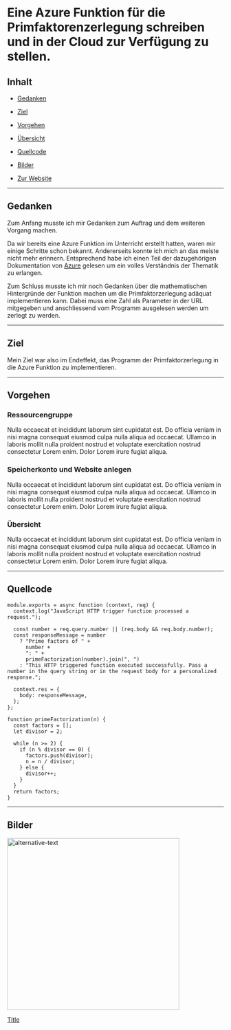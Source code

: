 # Eine Azure Funktion für die Primfaktorenzerlegung schreiben und in der Cloud zur Verfügung zu stellen.

## Inhalt

- [Gedanken](#gedanken)

- [Ziel](#ziel)

- [Vorgehen](#vorgehen)

- [Übersicht](#übersicht)

- [Quellcode](#quellcode)

- [Bilder](#bilder)

- [Zur Website](https://pffm346.azurewebsites.net/api/primefactorjs?code=ERDWSW9i_1Fr14ceZxZ5v_HWJNpPTksa-l-AePwwoRjoAzFuLQZgcA==&number=)

---

## Gedanken

Zum Anfang musste ich mir Gedanken zum Auftrag und dem weiteren Vorgang machen.

Da wir bereits eine Azure Funktion im Unterricht erstellt hatten, waren mir einige Schritte schon bekannt. Andererseits konnte ich mich an das meiste nicht mehr erinnern. Entsprechend habe ich einen Teil der dazugehörigen Dokumentation von [Azure](https://learn.microsoft.com/en-us/azure/azure-functions/functions-reference-node) gelesen um ein volles Verständnis der Thematik zu erlangen.

Zum Schluss musste ich mir noch Gedanken über die mathematischen Hintergründe der Funktion machen um die Primfaktorzerlegung adäquat implementieren kann. Dabei muss eine Zahl als Parameter in der URL mitgegeben und anschliessend vom Programm ausgelesen werden um zerlegt zu werden.

---

## Ziel

Mein Ziel war also im Endeffekt, das Programm der Primfaktorzerlegung in die Azure Funktion zu implementieren.

---

## Vorgehen

### Ressourcengruppe

Nulla occaecat et incididunt laborum sint cupidatat est. Do officia veniam in nisi magna consequat eiusmod culpa nulla aliqua ad occaecat. Ullamco in laboris mollit nulla proident nostrud et voluptate exercitation nostrud consectetur Lorem enim. Dolor Lorem irure fugiat aliqua.

### Speicherkonto und Website anlegen

Nulla occaecat et incididunt laborum sint cupidatat est. Do officia veniam in nisi magna consequat eiusmod culpa nulla aliqua ad occaecat. Ullamco in laboris mollit nulla proident nostrud et voluptate exercitation nostrud consectetur Lorem enim. Dolor Lorem irure fugiat aliqua.

### Übersicht

Nulla occaecat et incididunt laborum sint cupidatat est. Do officia veniam in nisi magna consequat eiusmod culpa nulla aliqua ad occaecat. Ullamco in laboris mollit nulla proident nostrud et voluptate exercitation nostrud consectetur Lorem enim. Dolor Lorem irure fugiat aliqua.

---

## Quellcode

```
module.exports = async function (context, req) {
  context.log("JavaScript HTTP trigger function processed a request.");

  const number = req.query.number || (req.body && req.body.number);
  const responseMessage = number
    ? "Prime factors of " +
      number +
      ": " +
      primeFactorization(number).join(", ")
    : "This HTTP triggered function executed successfully. Pass a number in the query string or in the request body for a personalized response.";

  context.res = {
    body: responseMessage,
  };
};

function primeFactorization(n) {
  const factors = [];
  let divisor = 2;

  while (n >= 2) {
    if (n % divisor == 0) {
      factors.push(divisor);
      n = n / divisor;
    } else {
      divisor++;
    }
  }
  return factors;
}
```

---

## Bilder

<img src="assets/image" alt="alternative-text" width="400"/>

[Title](#link)
